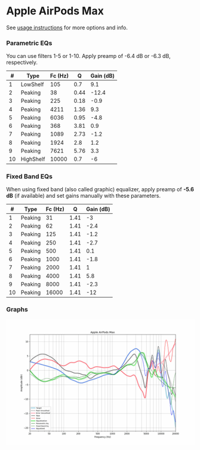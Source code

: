 # Apple AirPods Max
See [usage instructions](https://github.com/jaakkopasanen/AutoEq#usage) for more options and info.

### Parametric EQs
You can use filters 1-5 or 1-10. Apply preamp of -6.4 dB or -6.3 dB, respectively.

|   # | Type      |   Fc (Hz) |    Q |   Gain (dB) |
|-----|-----------|-----------|------|-------------|
|   1 | LowShelf  |       105 | 0.7  |         9.1 |
|   2 | Peaking   |        38 | 0.44 |       -12.4 |
|   3 | Peaking   |       225 | 0.18 |        -0.9 |
|   4 | Peaking   |      4211 | 1.36 |         9.3 |
|   5 | Peaking   |      6036 | 0.95 |        -4.8 |
|   6 | Peaking   |       368 | 3.81 |         0.9 |
|   7 | Peaking   |      1089 | 2.73 |        -1.2 |
|   8 | Peaking   |      1924 | 2.8  |         1.2 |
|   9 | Peaking   |      7621 | 5.76 |         3.3 |
|  10 | HighShelf |     10000 | 0.7  |        -6   |

### Fixed Band EQs
When using fixed band (also called graphic) equalizer, apply preamp of **-5.6 dB** (if available) and set gains manually with these parameters.

|   # | Type    |   Fc (Hz) |    Q |   Gain (dB) |
|-----|---------|-----------|------|-------------|
|   1 | Peaking |        31 | 1.41 |        -3   |
|   2 | Peaking |        62 | 1.41 |        -2.4 |
|   3 | Peaking |       125 | 1.41 |        -1.2 |
|   4 | Peaking |       250 | 1.41 |        -2.7 |
|   5 | Peaking |       500 | 1.41 |         0.1 |
|   6 | Peaking |      1000 | 1.41 |        -1.8 |
|   7 | Peaking |      2000 | 1.41 |         1   |
|   8 | Peaking |      4000 | 1.41 |         5.8 |
|   9 | Peaking |      8000 | 1.41 |        -2.3 |
|  10 | Peaking |     16000 | 1.41 |       -12   |

### Graphs
![](./Apple%20AirPods%20Max.png)
